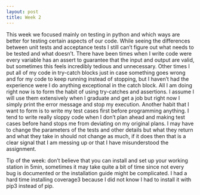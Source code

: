 ```yaml
---
layout: post
title: Week 2
---
```

This week we focused mainly on testing in python and which ways are better for testing certain aspects of our code. While seeing the differences between unit tests and acceptance tests I still can’t figure out what needs to be tested and what doesn’t. There have been times when I write code were every variable has an assert to guarantee that the input and output are valid, but sometimes this feels incredibly tedious and unnecessary.
Other times I put all of my code in try-catch blocks just in case something goes wrong and for my code to keep running instead of stopping, but I haven’t had the experience were I do anything exceptional in the catch block. All I am doing right now is to form the habit of using try-catches and assertions. I assume I will use them extensively when I graduate and get a job but right now I simply print the error message and stop my execution.
Another habit that I want to form is to write my test cases first before programming anything. I tend to write really sloppy code when I don’t plan ahead and making test cases before hand stops me from deviating on my original plans. I may have to change the parameters of the tests and other details but what they return and what they take in should not change as much, if it does then that is a clear signal that I am messing up or that I have misunderstood the assignment.

Tip of the week: don’t believe that you can install and set up your working station in 5min, sometimes it may take quite a bit of time since not every bug is documented or the installation guide might be complicated. I had a hard time installing coverage3 because I did not know I had to install it with pip3 instead of pip.
